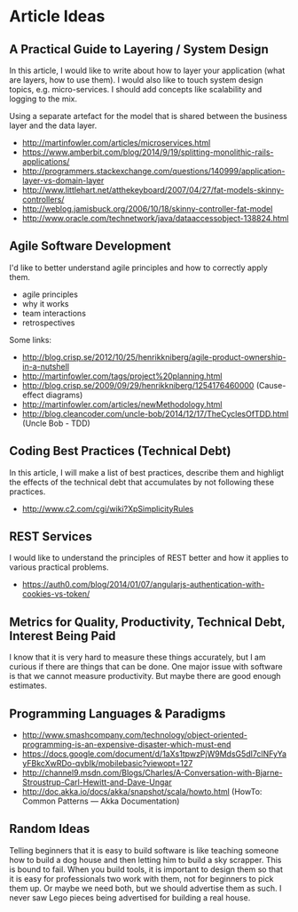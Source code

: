 # Article Ideas

## A  Practical Guide to Layering / System Design

In this article, I would like to write about how to layer your application (what are layers, how to use them). I would also like to touch system design topics, e.g. micro-services. I should add concepts like scalability and logging to the mix.

Using a separate artefact for the model that is shared between the business layer and the data layer.

- http://martinfowler.com/articles/microservices.html
- https://www.amberbit.com/blog/2014/9/19/splitting-monolithic-rails-applications/
- http://programmers.stackexchange.com/questions/140999/application-layer-vs-domain-layer
- http://www.littlehart.net/atthekeyboard/2007/04/27/fat-models-skinny-controllers/
- http://weblog.jamisbuck.org/2006/10/18/skinny-controller-fat-model
- http://www.oracle.com/technetwork/java/dataaccessobject-138824.html

## Agile Software Development

I'd like to better understand agile principles and how to correctly apply them.

- agile principles
- why it works
- team interactions
- retrospectives

Some links:

- http://blog.crisp.se/2012/10/25/henrikkniberg/agile-product-ownership-in-a-nutshell
- http://martinfowler.com/tags/project%20planning.html
- http://blog.crisp.se/2009/09/29/henrikkniberg/1254176460000 (Cause-effect diagrams)
- http://martinfowler.com/articles/newMethodology.html
- http://blog.cleancoder.com/uncle-bob/2014/12/17/TheCyclesOfTDD.html (Uncle Bob - TDD)

## Coding Best Practices (Technical Debt)

In this article, I will make a list of best practices, describe them and highligt the effects of the technical debt that accumulates by not following these practices.

- http://www.c2.com/cgi/wiki?XpSimplicityRules

## REST Services

I would like to understand the principles of REST better and how it applies to various practical problems.

- https://auth0.com/blog/2014/01/07/angularjs-authentication-with-cookies-vs-token/

## Metrics for Quality, Productivity, Technical Debt, Interest Being Paid

I know that it is very hard to measure these things accurately, but I am curious if there are things that can be done. One major issue with software is that we cannot measure productivity. But maybe there are good enough estimates.

## Programming Languages & Paradigms

- http://www.smashcompany.com/technology/object-oriented-programming-is-an-expensive-disaster-which-must-end
- https://docs.google.com/document/d/1aXs1tpwzPjW9MdsG5dI7clNFyYayFBkcXwRDo-qvbIk/mobilebasic?viewopt=127
- http://channel9.msdn.com/Blogs/Charles/A-Conversation-with-Bjarne-Stroustrup-Carl-Hewitt-and-Dave-Ungar
- http://doc.akka.io/docs/akka/snapshot/scala/howto.html (HowTo: Common Patterns — Akka Documentation)

## Random Ideas

Telling beginners that it is easy to build software is like teaching someone how to build a dog house and then letting him to build a sky scrapper. This is bound to fail. When you build tools, it is important to design them so that it is easy for professionals two work with them, not for beginners to pick them up. Or maybe we need both, but we should advertise them as such. I never saw Lego pieces being advertised for building a real house.